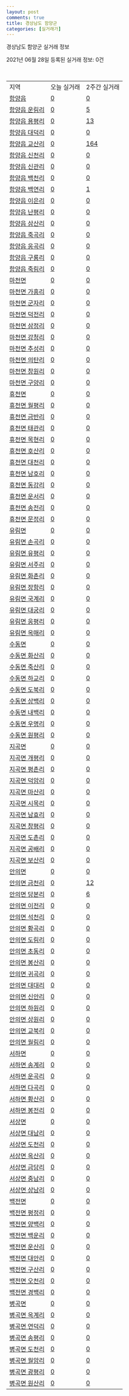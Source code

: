```yaml
---
layout: post
comments: true
title: 경상남도 함양군
categories: [실거래가]
---
```


경상남도 함양군 실거래 정보

2021년 06월 28일 등록된 실거래 정보: 0건

<script type="text/javascript">
  google.charts.load('current', {'packages':['corechart']});
  google.charts.setOnLoadCallback(drawChart);

  function drawChart() {
    var data = google.visualization.arrayToDataTable([['거래일', '매매', '전월세', '전매'], ['20-07', 16, 5, 0], ['20-08', 10, 7, 0], ['20-09', 9, 1, 0], ['20-10', 11, 5, 0], ['20-11', 16, 5, 0], ['20-12', 11, 4, 0], ['21-01', 17, 3, 0], ['21-02', 12, 6, 0], ['21-03', 15, 5, 0], ['21-04', 12, 7, 0], ['21-05', 13, 2, 0], ['21-06', 6, 3, 0]]);

    var options = {
      title: '최근 유형별 거래량 추이',
      legend: { position: 'bottom' }
    };

    var chart = new google.visualization.LineChart(document.getElementById('columnchart_material'));
    chart.draw(data, (options));
  }
</script>

<div id="columnchart_material" style="width: 100%; margin-left: -35px"></div>
<br>
<table class="sortable">
  <tr>
    <td>지역</td>
    <td>오늘 실거래</td>
    <td>2주간 실거래</td>
  </tr>

  
  <tr class="item">
    <td><a href="4887025000.html">함양읍</a></td>
    <td><a href="4887025000.html">0</a></td>
    <td><a href="4887025000.html">0</a></td>
  </tr>
    

  <tr class="item">
    <td><a href="4887025021.html">함양읍 운림리</a></td>
    <td><a href="4887025021.html">0</a></td>
    <td><a href="4887025021.html">5</a></td>
  </tr>
    

  <tr class="item">
    <td><a href="4887025022.html">함양읍 용평리</a></td>
    <td><a href="4887025022.html">0</a></td>
    <td><a href="4887025022.html">13</a></td>
  </tr>
    

  <tr class="item">
    <td><a href="4887025023.html">함양읍 대덕리</a></td>
    <td><a href="4887025023.html">0</a></td>
    <td><a href="4887025023.html">0</a></td>
  </tr>
    

  <tr class="item">
    <td><a href="4887025024.html">함양읍 교산리</a></td>
    <td><a href="4887025024.html">0</a></td>
    <td><a href="4887025024.html">164</a></td>
  </tr>
    

  <tr class="item">
    <td><a href="4887025025.html">함양읍 신천리</a></td>
    <td><a href="4887025025.html">0</a></td>
    <td><a href="4887025025.html">0</a></td>
  </tr>
    

  <tr class="item">
    <td><a href="4887025026.html">함양읍 신관리</a></td>
    <td><a href="4887025026.html">0</a></td>
    <td><a href="4887025026.html">0</a></td>
  </tr>
    

  <tr class="item">
    <td><a href="4887025027.html">함양읍 백천리</a></td>
    <td><a href="4887025027.html">0</a></td>
    <td><a href="4887025027.html">0</a></td>
  </tr>
    

  <tr class="item">
    <td><a href="4887025028.html">함양읍 백연리</a></td>
    <td><a href="4887025028.html">0</a></td>
    <td><a href="4887025028.html">1</a></td>
  </tr>
    

  <tr class="item">
    <td><a href="4887025029.html">함양읍 이은리</a></td>
    <td><a href="4887025029.html">0</a></td>
    <td><a href="4887025029.html">0</a></td>
  </tr>
    

  <tr class="item">
    <td><a href="4887025030.html">함양읍 난평리</a></td>
    <td><a href="4887025030.html">0</a></td>
    <td><a href="4887025030.html">0</a></td>
  </tr>
    

  <tr class="item">
    <td><a href="4887025031.html">함양읍 삼산리</a></td>
    <td><a href="4887025031.html">0</a></td>
    <td><a href="4887025031.html">0</a></td>
  </tr>
    

  <tr class="item">
    <td><a href="4887025032.html">함양읍 죽곡리</a></td>
    <td><a href="4887025032.html">0</a></td>
    <td><a href="4887025032.html">0</a></td>
  </tr>
    

  <tr class="item">
    <td><a href="4887025033.html">함양읍 웅곡리</a></td>
    <td><a href="4887025033.html">0</a></td>
    <td><a href="4887025033.html">0</a></td>
  </tr>
    

  <tr class="item">
    <td><a href="4887025034.html">함양읍 구룡리</a></td>
    <td><a href="4887025034.html">0</a></td>
    <td><a href="4887025034.html">0</a></td>
  </tr>
    

  <tr class="item">
    <td><a href="4887025035.html">함양읍 죽림리</a></td>
    <td><a href="4887025035.html">0</a></td>
    <td><a href="4887025035.html">0</a></td>
  </tr>
    

  <tr class="item">
    <td><a href="4887031000.html">마천면</a></td>
    <td><a href="4887031000.html">0</a></td>
    <td><a href="4887031000.html">0</a></td>
  </tr>
    

  <tr class="item">
    <td><a href="4887031021.html">마천면 가흥리</a></td>
    <td><a href="4887031021.html">0</a></td>
    <td><a href="4887031021.html">0</a></td>
  </tr>
    

  <tr class="item">
    <td><a href="4887031022.html">마천면 군자리</a></td>
    <td><a href="4887031022.html">0</a></td>
    <td><a href="4887031022.html">0</a></td>
  </tr>
    

  <tr class="item">
    <td><a href="4887031023.html">마천면 덕전리</a></td>
    <td><a href="4887031023.html">0</a></td>
    <td><a href="4887031023.html">0</a></td>
  </tr>
    

  <tr class="item">
    <td><a href="4887031024.html">마천면 삼정리</a></td>
    <td><a href="4887031024.html">0</a></td>
    <td><a href="4887031024.html">0</a></td>
  </tr>
    

  <tr class="item">
    <td><a href="4887031025.html">마천면 강청리</a></td>
    <td><a href="4887031025.html">0</a></td>
    <td><a href="4887031025.html">0</a></td>
  </tr>
    

  <tr class="item">
    <td><a href="4887031026.html">마천면 추성리</a></td>
    <td><a href="4887031026.html">0</a></td>
    <td><a href="4887031026.html">0</a></td>
  </tr>
    

  <tr class="item">
    <td><a href="4887031027.html">마천면 의탄리</a></td>
    <td><a href="4887031027.html">0</a></td>
    <td><a href="4887031027.html">0</a></td>
  </tr>
    

  <tr class="item">
    <td><a href="4887031028.html">마천면 창원리</a></td>
    <td><a href="4887031028.html">0</a></td>
    <td><a href="4887031028.html">0</a></td>
  </tr>
    

  <tr class="item">
    <td><a href="4887031029.html">마천면 구양리</a></td>
    <td><a href="4887031029.html">0</a></td>
    <td><a href="4887031029.html">0</a></td>
  </tr>
    

  <tr class="item">
    <td><a href="4887032000.html">휴천면</a></td>
    <td><a href="4887032000.html">0</a></td>
    <td><a href="4887032000.html">0</a></td>
  </tr>
    

  <tr class="item">
    <td><a href="4887032021.html">휴천면 월평리</a></td>
    <td><a href="4887032021.html">0</a></td>
    <td><a href="4887032021.html">0</a></td>
  </tr>
    

  <tr class="item">
    <td><a href="4887032022.html">휴천면 금반리</a></td>
    <td><a href="4887032022.html">0</a></td>
    <td><a href="4887032022.html">0</a></td>
  </tr>
    

  <tr class="item">
    <td><a href="4887032023.html">휴천면 태관리</a></td>
    <td><a href="4887032023.html">0</a></td>
    <td><a href="4887032023.html">0</a></td>
  </tr>
    

  <tr class="item">
    <td><a href="4887032024.html">휴천면 목현리</a></td>
    <td><a href="4887032024.html">0</a></td>
    <td><a href="4887032024.html">0</a></td>
  </tr>
    

  <tr class="item">
    <td><a href="4887032025.html">휴천면 호산리</a></td>
    <td><a href="4887032025.html">0</a></td>
    <td><a href="4887032025.html">0</a></td>
  </tr>
    

  <tr class="item">
    <td><a href="4887032026.html">휴천면 대천리</a></td>
    <td><a href="4887032026.html">0</a></td>
    <td><a href="4887032026.html">0</a></td>
  </tr>
    

  <tr class="item">
    <td><a href="4887032027.html">휴천면 남호리</a></td>
    <td><a href="4887032027.html">0</a></td>
    <td><a href="4887032027.html">0</a></td>
  </tr>
    

  <tr class="item">
    <td><a href="4887032028.html">휴천면 동강리</a></td>
    <td><a href="4887032028.html">0</a></td>
    <td><a href="4887032028.html">0</a></td>
  </tr>
    

  <tr class="item">
    <td><a href="4887032029.html">휴천면 운서리</a></td>
    <td><a href="4887032029.html">0</a></td>
    <td><a href="4887032029.html">0</a></td>
  </tr>
    

  <tr class="item">
    <td><a href="4887032030.html">휴천면 송전리</a></td>
    <td><a href="4887032030.html">0</a></td>
    <td><a href="4887032030.html">0</a></td>
  </tr>
    

  <tr class="item">
    <td><a href="4887032031.html">휴천면 문정리</a></td>
    <td><a href="4887032031.html">0</a></td>
    <td><a href="4887032031.html">0</a></td>
  </tr>
    

  <tr class="item">
    <td><a href="4887033000.html">유림면</a></td>
    <td><a href="4887033000.html">0</a></td>
    <td><a href="4887033000.html">0</a></td>
  </tr>
    

  <tr class="item">
    <td><a href="4887033021.html">유림면 손곡리</a></td>
    <td><a href="4887033021.html">0</a></td>
    <td><a href="4887033021.html">0</a></td>
  </tr>
    

  <tr class="item">
    <td><a href="4887033022.html">유림면 유평리</a></td>
    <td><a href="4887033022.html">0</a></td>
    <td><a href="4887033022.html">0</a></td>
  </tr>
    

  <tr class="item">
    <td><a href="4887033023.html">유림면 서주리</a></td>
    <td><a href="4887033023.html">0</a></td>
    <td><a href="4887033023.html">0</a></td>
  </tr>
    

  <tr class="item">
    <td><a href="4887033024.html">유림면 화촌리</a></td>
    <td><a href="4887033024.html">0</a></td>
    <td><a href="4887033024.html">0</a></td>
  </tr>
    

  <tr class="item">
    <td><a href="4887033025.html">유림면 장항리</a></td>
    <td><a href="4887033025.html">0</a></td>
    <td><a href="4887033025.html">0</a></td>
  </tr>
    

  <tr class="item">
    <td><a href="4887033026.html">유림면 국계리</a></td>
    <td><a href="4887033026.html">0</a></td>
    <td><a href="4887033026.html">0</a></td>
  </tr>
    

  <tr class="item">
    <td><a href="4887033027.html">유림면 대궁리</a></td>
    <td><a href="4887033027.html">0</a></td>
    <td><a href="4887033027.html">0</a></td>
  </tr>
    

  <tr class="item">
    <td><a href="4887033028.html">유림면 웅평리</a></td>
    <td><a href="4887033028.html">0</a></td>
    <td><a href="4887033028.html">0</a></td>
  </tr>
    

  <tr class="item">
    <td><a href="4887033029.html">유림면 옥매리</a></td>
    <td><a href="4887033029.html">0</a></td>
    <td><a href="4887033029.html">0</a></td>
  </tr>
    

  <tr class="item">
    <td><a href="4887034000.html">수동면</a></td>
    <td><a href="4887034000.html">0</a></td>
    <td><a href="4887034000.html">0</a></td>
  </tr>
    

  <tr class="item">
    <td><a href="4887034021.html">수동면 화산리</a></td>
    <td><a href="4887034021.html">0</a></td>
    <td><a href="4887034021.html">0</a></td>
  </tr>
    

  <tr class="item">
    <td><a href="4887034022.html">수동면 죽산리</a></td>
    <td><a href="4887034022.html">0</a></td>
    <td><a href="4887034022.html">0</a></td>
  </tr>
    

  <tr class="item">
    <td><a href="4887034023.html">수동면 하교리</a></td>
    <td><a href="4887034023.html">0</a></td>
    <td><a href="4887034023.html">0</a></td>
  </tr>
    

  <tr class="item">
    <td><a href="4887034024.html">수동면 도북리</a></td>
    <td><a href="4887034024.html">0</a></td>
    <td><a href="4887034024.html">0</a></td>
  </tr>
    

  <tr class="item">
    <td><a href="4887034025.html">수동면 상백리</a></td>
    <td><a href="4887034025.html">0</a></td>
    <td><a href="4887034025.html">0</a></td>
  </tr>
    

  <tr class="item">
    <td><a href="4887034026.html">수동면 내백리</a></td>
    <td><a href="4887034026.html">0</a></td>
    <td><a href="4887034026.html">0</a></td>
  </tr>
    

  <tr class="item">
    <td><a href="4887034027.html">수동면 우명리</a></td>
    <td><a href="4887034027.html">0</a></td>
    <td><a href="4887034027.html">0</a></td>
  </tr>
    

  <tr class="item">
    <td><a href="4887034028.html">수동면 원평리</a></td>
    <td><a href="4887034028.html">0</a></td>
    <td><a href="4887034028.html">0</a></td>
  </tr>
    

  <tr class="item">
    <td><a href="4887035000.html">지곡면</a></td>
    <td><a href="4887035000.html">0</a></td>
    <td><a href="4887035000.html">0</a></td>
  </tr>
    

  <tr class="item">
    <td><a href="4887035021.html">지곡면 개평리</a></td>
    <td><a href="4887035021.html">0</a></td>
    <td><a href="4887035021.html">0</a></td>
  </tr>
    

  <tr class="item">
    <td><a href="4887035022.html">지곡면 평촌리</a></td>
    <td><a href="4887035022.html">0</a></td>
    <td><a href="4887035022.html">0</a></td>
  </tr>
    

  <tr class="item">
    <td><a href="4887035023.html">지곡면 덕암리</a></td>
    <td><a href="4887035023.html">0</a></td>
    <td><a href="4887035023.html">0</a></td>
  </tr>
    

  <tr class="item">
    <td><a href="4887035024.html">지곡면 마산리</a></td>
    <td><a href="4887035024.html">0</a></td>
    <td><a href="4887035024.html">0</a></td>
  </tr>
    

  <tr class="item">
    <td><a href="4887035025.html">지곡면 시목리</a></td>
    <td><a href="4887035025.html">0</a></td>
    <td><a href="4887035025.html">0</a></td>
  </tr>
    

  <tr class="item">
    <td><a href="4887035026.html">지곡면 남효리</a></td>
    <td><a href="4887035026.html">0</a></td>
    <td><a href="4887035026.html">0</a></td>
  </tr>
    

  <tr class="item">
    <td><a href="4887035027.html">지곡면 창평리</a></td>
    <td><a href="4887035027.html">0</a></td>
    <td><a href="4887035027.html">0</a></td>
  </tr>
    

  <tr class="item">
    <td><a href="4887035028.html">지곡면 도촌리</a></td>
    <td><a href="4887035028.html">0</a></td>
    <td><a href="4887035028.html">0</a></td>
  </tr>
    

  <tr class="item">
    <td><a href="4887035029.html">지곡면 공배리</a></td>
    <td><a href="4887035029.html">0</a></td>
    <td><a href="4887035029.html">0</a></td>
  </tr>
    

  <tr class="item">
    <td><a href="4887035030.html">지곡면 보산리</a></td>
    <td><a href="4887035030.html">0</a></td>
    <td><a href="4887035030.html">0</a></td>
  </tr>
    

  <tr class="item">
    <td><a href="4887036000.html">안의면</a></td>
    <td><a href="4887036000.html">0</a></td>
    <td><a href="4887036000.html">0</a></td>
  </tr>
    

  <tr class="item">
    <td><a href="4887036021.html">안의면 금천리</a></td>
    <td><a href="4887036021.html">0</a></td>
    <td><a href="4887036021.html">12</a></td>
  </tr>
    

  <tr class="item">
    <td><a href="4887036022.html">안의면 당본리</a></td>
    <td><a href="4887036022.html">0</a></td>
    <td><a href="4887036022.html">6</a></td>
  </tr>
    

  <tr class="item">
    <td><a href="4887036023.html">안의면 이전리</a></td>
    <td><a href="4887036023.html">0</a></td>
    <td><a href="4887036023.html">0</a></td>
  </tr>
    

  <tr class="item">
    <td><a href="4887036024.html">안의면 석천리</a></td>
    <td><a href="4887036024.html">0</a></td>
    <td><a href="4887036024.html">0</a></td>
  </tr>
    

  <tr class="item">
    <td><a href="4887036025.html">안의면 황곡리</a></td>
    <td><a href="4887036025.html">0</a></td>
    <td><a href="4887036025.html">0</a></td>
  </tr>
    

  <tr class="item">
    <td><a href="4887036026.html">안의면 도림리</a></td>
    <td><a href="4887036026.html">0</a></td>
    <td><a href="4887036026.html">0</a></td>
  </tr>
    

  <tr class="item">
    <td><a href="4887036027.html">안의면 초동리</a></td>
    <td><a href="4887036027.html">0</a></td>
    <td><a href="4887036027.html">0</a></td>
  </tr>
    

  <tr class="item">
    <td><a href="4887036028.html">안의면 봉산리</a></td>
    <td><a href="4887036028.html">0</a></td>
    <td><a href="4887036028.html">0</a></td>
  </tr>
    

  <tr class="item">
    <td><a href="4887036029.html">안의면 귀곡리</a></td>
    <td><a href="4887036029.html">0</a></td>
    <td><a href="4887036029.html">0</a></td>
  </tr>
    

  <tr class="item">
    <td><a href="4887036030.html">안의면 대대리</a></td>
    <td><a href="4887036030.html">0</a></td>
    <td><a href="4887036030.html">0</a></td>
  </tr>
    

  <tr class="item">
    <td><a href="4887036031.html">안의면 신안리</a></td>
    <td><a href="4887036031.html">0</a></td>
    <td><a href="4887036031.html">0</a></td>
  </tr>
    

  <tr class="item">
    <td><a href="4887036032.html">안의면 하원리</a></td>
    <td><a href="4887036032.html">0</a></td>
    <td><a href="4887036032.html">0</a></td>
  </tr>
    

  <tr class="item">
    <td><a href="4887036033.html">안의면 상원리</a></td>
    <td><a href="4887036033.html">0</a></td>
    <td><a href="4887036033.html">0</a></td>
  </tr>
    

  <tr class="item">
    <td><a href="4887036034.html">안의면 교북리</a></td>
    <td><a href="4887036034.html">0</a></td>
    <td><a href="4887036034.html">0</a></td>
  </tr>
    

  <tr class="item">
    <td><a href="4887036035.html">안의면 월림리</a></td>
    <td><a href="4887036035.html">0</a></td>
    <td><a href="4887036035.html">0</a></td>
  </tr>
    

  <tr class="item">
    <td><a href="4887037000.html">서하면</a></td>
    <td><a href="4887037000.html">0</a></td>
    <td><a href="4887037000.html">0</a></td>
  </tr>
    

  <tr class="item">
    <td><a href="4887037021.html">서하면 송계리</a></td>
    <td><a href="4887037021.html">0</a></td>
    <td><a href="4887037021.html">0</a></td>
  </tr>
    

  <tr class="item">
    <td><a href="4887037022.html">서하면 운곡리</a></td>
    <td><a href="4887037022.html">0</a></td>
    <td><a href="4887037022.html">0</a></td>
  </tr>
    

  <tr class="item">
    <td><a href="4887037023.html">서하면 다곡리</a></td>
    <td><a href="4887037023.html">0</a></td>
    <td><a href="4887037023.html">0</a></td>
  </tr>
    

  <tr class="item">
    <td><a href="4887037024.html">서하면 황산리</a></td>
    <td><a href="4887037024.html">0</a></td>
    <td><a href="4887037024.html">0</a></td>
  </tr>
    

  <tr class="item">
    <td><a href="4887037025.html">서하면 봉전리</a></td>
    <td><a href="4887037025.html">0</a></td>
    <td><a href="4887037025.html">0</a></td>
  </tr>
    

  <tr class="item">
    <td><a href="4887038000.html">서상면</a></td>
    <td><a href="4887038000.html">0</a></td>
    <td><a href="4887038000.html">0</a></td>
  </tr>
    

  <tr class="item">
    <td><a href="4887038021.html">서상면 대남리</a></td>
    <td><a href="4887038021.html">0</a></td>
    <td><a href="4887038021.html">0</a></td>
  </tr>
    

  <tr class="item">
    <td><a href="4887038022.html">서상면 도천리</a></td>
    <td><a href="4887038022.html">0</a></td>
    <td><a href="4887038022.html">0</a></td>
  </tr>
    

  <tr class="item">
    <td><a href="4887038023.html">서상면 옥산리</a></td>
    <td><a href="4887038023.html">0</a></td>
    <td><a href="4887038023.html">0</a></td>
  </tr>
    

  <tr class="item">
    <td><a href="4887038024.html">서상면 금당리</a></td>
    <td><a href="4887038024.html">0</a></td>
    <td><a href="4887038024.html">0</a></td>
  </tr>
    

  <tr class="item">
    <td><a href="4887038025.html">서상면 중남리</a></td>
    <td><a href="4887038025.html">0</a></td>
    <td><a href="4887038025.html">0</a></td>
  </tr>
    

  <tr class="item">
    <td><a href="4887038026.html">서상면 상남리</a></td>
    <td><a href="4887038026.html">0</a></td>
    <td><a href="4887038026.html">0</a></td>
  </tr>
    

  <tr class="item">
    <td><a href="4887039000.html">백전면</a></td>
    <td><a href="4887039000.html">0</a></td>
    <td><a href="4887039000.html">0</a></td>
  </tr>
    

  <tr class="item">
    <td><a href="4887039021.html">백전면 평정리</a></td>
    <td><a href="4887039021.html">0</a></td>
    <td><a href="4887039021.html">0</a></td>
  </tr>
    

  <tr class="item">
    <td><a href="4887039022.html">백전면 양백리</a></td>
    <td><a href="4887039022.html">0</a></td>
    <td><a href="4887039022.html">0</a></td>
  </tr>
    

  <tr class="item">
    <td><a href="4887039023.html">백전면 백운리</a></td>
    <td><a href="4887039023.html">0</a></td>
    <td><a href="4887039023.html">0</a></td>
  </tr>
    

  <tr class="item">
    <td><a href="4887039024.html">백전면 운산리</a></td>
    <td><a href="4887039024.html">0</a></td>
    <td><a href="4887039024.html">0</a></td>
  </tr>
    

  <tr class="item">
    <td><a href="4887039025.html">백전면 대안리</a></td>
    <td><a href="4887039025.html">0</a></td>
    <td><a href="4887039025.html">0</a></td>
  </tr>
    

  <tr class="item">
    <td><a href="4887039026.html">백전면 구산리</a></td>
    <td><a href="4887039026.html">0</a></td>
    <td><a href="4887039026.html">0</a></td>
  </tr>
    

  <tr class="item">
    <td><a href="4887039027.html">백전면 오천리</a></td>
    <td><a href="4887039027.html">0</a></td>
    <td><a href="4887039027.html">0</a></td>
  </tr>
    

  <tr class="item">
    <td><a href="4887039028.html">백전면 경백리</a></td>
    <td><a href="4887039028.html">0</a></td>
    <td><a href="4887039028.html">0</a></td>
  </tr>
    

  <tr class="item">
    <td><a href="4887040000.html">병곡면</a></td>
    <td><a href="4887040000.html">0</a></td>
    <td><a href="4887040000.html">0</a></td>
  </tr>
    

  <tr class="item">
    <td><a href="4887040021.html">병곡면 옥계리</a></td>
    <td><a href="4887040021.html">0</a></td>
    <td><a href="4887040021.html">0</a></td>
  </tr>
    

  <tr class="item">
    <td><a href="4887040022.html">병곡면 연덕리</a></td>
    <td><a href="4887040022.html">0</a></td>
    <td><a href="4887040022.html">0</a></td>
  </tr>
    

  <tr class="item">
    <td><a href="4887040023.html">병곡면 송평리</a></td>
    <td><a href="4887040023.html">0</a></td>
    <td><a href="4887040023.html">0</a></td>
  </tr>
    

  <tr class="item">
    <td><a href="4887040024.html">병곡면 도천리</a></td>
    <td><a href="4887040024.html">0</a></td>
    <td><a href="4887040024.html">0</a></td>
  </tr>
    

  <tr class="item">
    <td><a href="4887040025.html">병곡면 월암리</a></td>
    <td><a href="4887040025.html">0</a></td>
    <td><a href="4887040025.html">0</a></td>
  </tr>
    

  <tr class="item">
    <td><a href="4887040026.html">병곡면 광평리</a></td>
    <td><a href="4887040026.html">0</a></td>
    <td><a href="4887040026.html">0</a></td>
  </tr>
    

  <tr class="item">
    <td><a href="4887040027.html">병곡면 원산리</a></td>
    <td><a href="4887040027.html">0</a></td>
    <td><a href="4887040027.html">0</a></td>
  </tr>
    


</table>


    